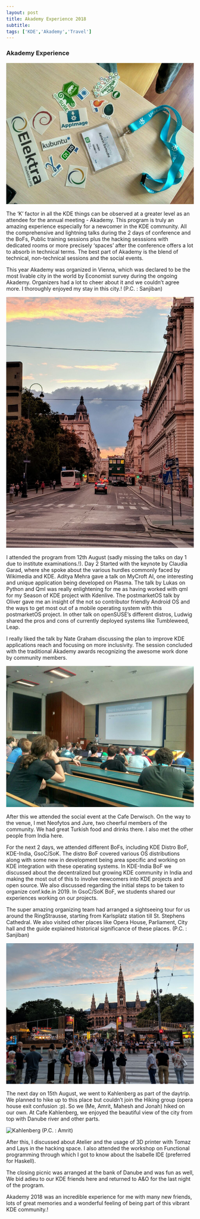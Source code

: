 ```yaml
---
layout: post
title: Akademy Experience 2018
subtitle: 
tags: ['KDE','Akademy','Travel']
---
```


### Akademy Experience

![Badge](/img/photo6104967274923403355.jpg)

The ‘K’ factor in all the KDE things can be observed at a greater level as an attendee for the annual meeting - Akademy. This program is truly an amazing experience especially for a newcomer in the KDE community. All the comprehensive and lightning talks during the 2 days of conference and the BoFs, Public training sessions plus the hacking sesssions with dedicated rooms or more precisely ‘spaces’ after the conference offers a lot to absorb in technical terms. The best part of Akademy is the blend of technical, non-technical sessions and the social events.

This year Akademy was organized in Vienna, which was declared to be the most livable city in the world by Economist survey during the ongoing Akademy. Organizers had a lot to cheer about it and  we couldn’t agree more. I thoroughly enjoyed my stay in this city.! (P.C. : Sanjiban)

![City_View](/img/photo6318720564520396920.jpg) 
 
I attended the program from 12th August (sadly missing the talks on day 1 due to institute examinations.!). Day 2 Started with the keynote by Claudia Garad, where she spoke about the various hurdles commonly faced by Wikimedia and KDE. Aditya Mehra gave a talk on MyCroft AI, one interesting and unique application being developed on Plasma. The talk by Lukas on Python and Qml was really enlightening for me as having worked with qml for my Season of KDE project with Kdenlive. The postmarketOS talk by Oliver gave me an insight of the not so contributor friendly Android OS and the ways to get most out of a mobile operating system with this postmarketOS project. In other talk on openSUSE’s different distros, Ludwig shared the pros and cons of currently deployed systems like Tumbleweed, Leap.


I really liked the talk by Nate Graham discussing the plan to improve KDE applications reach and focusing on more inclusivity. The session concluded with the traditional Akademy awards recognizing the awesome work done by community members.

![Nate's Talk](/img/photo6104967274923403354.jpg)

After this we attended the social event at the Cafe Derwisch. On the way to the venue, I met Neofytos and Jure, two cheerful members of the community. We had great Turkish food and drinks there. I also met the other people from India here. 

For the next 2 days, we attended different BoFs, including KDE Distro BoF, KDE-India, GsoC/SoK. The distro BoF covered various OS distributions along with some new in development being area specific and working on KDE integration with these operating systems. In KDE-India BoF we discussed about the decentralized but growing KDE community in India and making the most out of this to involve newcomers into KDE projects and open source. We also discussed regarding the initial steps to be taken to organize conf.kde.in 2019. In GsoC/SoK BoF, we students shared our experiences working on our projects. 

The super amazing organizing team had arranged a sightseeing tour for us around the RingStrausse, starting from Karlsplatz station till St. Stephens Cathedral. We also visited other places like Opera House, Parliament, City hall and the guide explained historical significance of these places. (P.C. : Sanjiban)

![tour_pics](/img/photo6318720564520396916.jpg)

The next day on 15th August, we went to Kahlenberg as part of the daytrip. We planned to hike up to this place but couldn’t join the Hiking group (opera house exit confusion :p). So we (Me, Amrit, Mahesh and Jonah) hiked on our own. At Cafe Kahlenberg, we enjoyed the beautiful view of the city from top with Danube river and other parts. 

![Kahlenberg](/img/DSC_0568.JPG) (P.C. : Amrit)

After this, I discussed about Atelier and the usage of 3D printer with Tomaz and Lays in the hacking space. I also attended the workshop on Functional programming through which I got to know about the Isabelle IDE (preferred for Haskell). 

The closing picnic was arranged at the bank of Danube and was fun as well, We bid adieu to our KDE friends here and returned to A&O for the last night of the program.

Akademy 2018 was an incredible experience for me with many new friends, lots of great memories and a wonderful feeling of being part of this vibrant KDE community.! 
